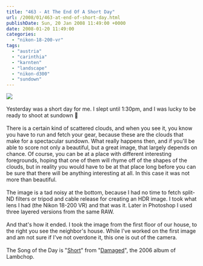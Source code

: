 ```yaml
---
title: "463 - At The End Of A Short Day"
url: /2008/01/463-at-end-of-short-day.html
publishDate: Sun, 20 Jan 2008 11:49:00 +0000
date: 2008-01-20 11:49:00
categories: 
  - "nikon-18-200-vr"
tags: 
  - "austria"
  - "carinthia"
  - "karnten"
  - "landscape"
  - "nikon-d300"
  - "sundown"
---
```

<a href="https://d25zfm9zpd7gm5.cloudfront.net/1200x1200/2008/20080119_170334_ps.jpg" target="_blank"><img src="https://d25zfm9zpd7gm5.cloudfront.net/0600x0600/2008/20080119_170334_ps.jpg"/></a><br/><br/>Yesterday was a short day for me. I slept until 1:30pm, and I was lucky to be ready to shoot at sundown 🙂<br/><br/>There is a certain kind of scattered clouds, and when you see it, you know you have to run and fetch your gear, because these are the clouds that make for a spectacular sundown. What really happens then, and if you'll be able to score not only a beautiful, but  a great image, that largely depends on chance. Of course, you can be at a place with different interesting foregrounds, hoping that one of them will rhyme off of the shapes of the clouds, but in reality you would have to be at that place long before you can be sure that there will be anything interesting at all. In this case it was not more than beautiful.<br/><br/>The image is a tad noisy at the bottom, because I had no time to fetch split-ND filters or tripod and cable release for creating an HDR image. I took what lens I had (the Nikon 18-200 VR) and that was it. Later in Photoshop I used three layered versions from the same RAW.<br/><br/><a href="https://d25zfm9zpd7gm5.cloudfront.net/1200x1200/2008/20080119_170708.jpg" target="_blank"><img alt="" border="0" src="https://d25zfm9zpd7gm5.cloudfront.net/0150x0150/2008/20080119_170708.jpg" style="margin: 0pt 0px 0pt 10px; float: right;"/></a> And that's how it ended. I took the image from the first floor of our house, to the right you see the neighbor's house. While I've worked on the first image and am not sure if I've not overdone it, this one is out of the camera.<br/><br/>The Song of the Day is "<a href="http://www.lyricstime.com/lambchop-short-lyrics.html" target="_blank">Short</a>" from "<a href="http://www.amazon.com/Damaged-Lambchop/dp/B000GH3CPM" target="_blank">Damaged</a>", the 2006 album of Lambchop.
